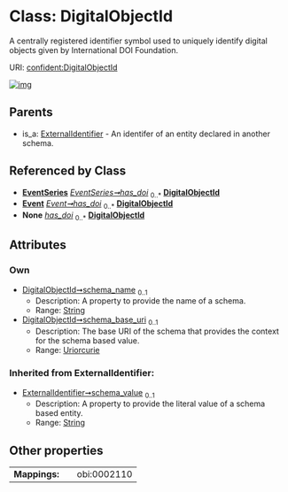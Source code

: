 
# Class: DigitalObjectId


A centrally registered identifier symbol used to uniquely identify digital objects given by International DOI Foundation.

URI: [confident:DigitalObjectId](https://raw.githubusercontent.com/TIBHannover/ConfIDent_schema/main/src/linkml/confident_schema.yaml#DigitalObjectId)


[![img](https://yuml.me/diagram/nofunky;dir:TB/class/[ExternalIdentifier],[EventSeries],[Event],[EventSeries]++-%20has_doi%200..*>[DigitalObjectId&#124;schema_name:string%20%3F;schema_base_uri:uriorcurie%20%3F;schema_value(i):string%20%3F],[Event]++-%20has_doi%200..*>[DigitalObjectId],[EventSeries]++-%20has_doi(i)%200..*>[DigitalObjectId],[Event]++-%20has_doi(i)%200..*>[DigitalObjectId],[Publication]++-%20has_doi%200..*>[DigitalObjectId],[ExternalIdentifier]^-[DigitalObjectId],[Publication])](https://yuml.me/diagram/nofunky;dir:TB/class/[ExternalIdentifier],[EventSeries],[Event],[EventSeries]++-%20has_doi%200..*>[DigitalObjectId&#124;schema_name:string%20%3F;schema_base_uri:uriorcurie%20%3F;schema_value(i):string%20%3F],[Event]++-%20has_doi%200..*>[DigitalObjectId],[EventSeries]++-%20has_doi(i)%200..*>[DigitalObjectId],[Event]++-%20has_doi(i)%200..*>[DigitalObjectId],[Publication]++-%20has_doi%200..*>[DigitalObjectId],[ExternalIdentifier]^-[DigitalObjectId],[Publication])

## Parents

 *  is_a: [ExternalIdentifier](ExternalIdentifier.md) - An identifer of an entity declared in another schema.

## Referenced by Class

 *  **[EventSeries](EventSeries.md)** *[EventSeries➞has_doi](EventSeries_has_doi.md)*  <sub>0..\*</sub>  **[DigitalObjectId](DigitalObjectId.md)**
 *  **[Event](Event.md)** *[Event➞has_doi](Event_has_doi.md)*  <sub>0..\*</sub>  **[DigitalObjectId](DigitalObjectId.md)**
 *  **None** *[has_doi](has_doi.md)*  <sub>0..\*</sub>  **[DigitalObjectId](DigitalObjectId.md)**

## Attributes


### Own

 * [DigitalObjectId➞schema_name](DigitalObjectId_schema_name.md)  <sub>0..1</sub>
     * Description: A property to provide the name of a schema.
     * Range: [String](types/String.md)
 * [DigitalObjectId➞schema_base_uri](DigitalObjectId_schema_base_uri.md)  <sub>0..1</sub>
     * Description: The base URI of the schema that provides the context for the schema based value.
     * Range: [Uriorcurie](types/Uriorcurie.md)

### Inherited from ExternalIdentifier:

 * [ExternalIdentifier➞schema_value](ExternalIdentifier_schema_value.md)  <sub>0..1</sub>
     * Description: A property to provide the literal value of a schema based entity.
     * Range: [String](types/String.md)

## Other properties

|  |  |  |
| --- | --- | --- |
| **Mappings:** | | obi:0002110 |

